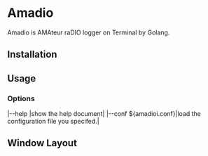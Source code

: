 # Amadio
Amadio is AMAteur raDIO logger on Terminal by Golang.

## Installation

## Usage

### Options
|--help |show the help document|
|--conf ${amadioi.conf}|load the configuration file you specifed.|

## Window Layout

